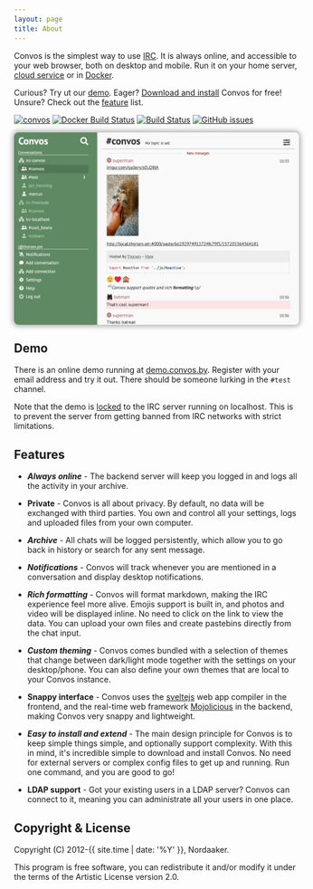 ```yaml
---
layout: page
title: About
---
```


Convos is the simplest way to use [IRC](http://www.irchelp.org/). It is always
online, and accessible to your web browser, both on desktop and mobile. Run it
on your home server, [cloud service](/blog/2019-11-26-convos-on-digital-ocean)
or in [Docker](/doc/getting-started.md#docker).

Curious? Try ut our [demo](#demo). Eager? [Download and install](/doc/getting-started.html)
Convos for free! Unsure? Check out the [feature](#features) list.

[![convos](https://snapcraft.io//convos/badge.svg)](https://snapcraft.io/convos)
[![Docker Build Status](https://img.shields.io/docker/build/nordaaker/convos)](https://hub.docker.com/r/nordaaker/convos)
[![Build Status](https://travis-ci.org/Nordaaker/convos.svg?branch=master)](https://travis-ci.org/Nordaaker/convos)
[![GitHub issues](https://img.shields.io/github/issues/nordaaker/convos)](https://github.com/nordaaker/convos/issues)

<div style="height: 340px;overflow:hidden;border-radius: 0.5rem; box-shadow:0 0 8px 3px rgba(0, 0, 0, 0.3)">
  <a href="/doc/getting-started.html"><img src="/public/screenshots/2019-10-26-conversation.jpg" alt="Picture of Convos conversation"></a>
</div>

## Demo

There is an online demo running at [demo.convos.by](http://demo.convos.by).
Register with your email address and try it out. There should be someone
lurking in the `#test` channel.

Note that the demo is [locked](/doc/config.html#convosforcedircserver) to the
IRC server running on localhost. This is to prevent the server from getting
banned from IRC networks with strict limitations.

## Features

* ___Always online___ -
  The backend server will keep you logged in and logs all the activity in your
  archive.

* __Private__ -
  Convos is all about privacy. By default, no data will be exchanged with third
  parties. You own and control all your settings, logs and uploaded files from
  your own computer.

* ___Archive___ -
  All chats will be logged persistently, which allow you to go back in history or
  search for any sent message.

* ___Notifications___ -
  Convos will track whenever you are mentioned in a conversation and display
  desktop notifications.

* ___Rich formatting___ -
  Convos will format markdown, making the IRC experience feel more alive. Emojis
  support is built in, and photos and video will be displayed inline. No need to
  click on the link to view the data. You can upload your own files and create
  pastebins directly from the chat input.

* ___Custom theming___ -
  Convos comes bundled with a selection of themes that change between dark/light
  mode together with the settings on your desktop/phone. You can also define your
  own themes that are local to your Convos instance.

* __Snappy interface__ -
  Convos uses the [sveltejs](https://svelte.dev/) web app compiler in the frontend,
  and the real-time web framework [Mojolicious](https://mojolicious.org/) in the
  backend, making Convos very snappy and lightweight.

* ___Easy to install and extend___ -
  The main design principle for Convos is to keep simple things simple, and
  optionally support complexity. With this in mind, it's incredible simple to
  download and install Convos. No need for external servers or complex config
  files to get up and running. Run one command, and you are good to go!

* __LDAP support__ -
  Got your existing users in a LDAP server? Convos can connect to it, meaning you
  can administrate all your users in one place.

## Copyright & License

Copyright (C) 2012-{{ site.time | date: '%Y' }}, Nordaaker.

This program is free software, you can redistribute it and/or modify it under
the terms of the Artistic License version 2.0.
